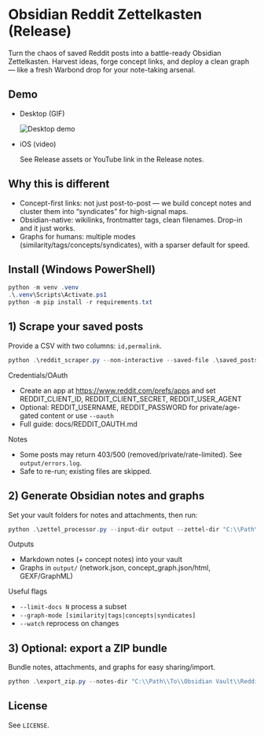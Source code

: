 

# Obsidian Reddit Zettelkasten (Release)

Turn the chaos of saved Reddit posts into a battle-ready Obsidian Zettelkasten. Harvest ideas, forge concept links, and deploy a clean graph — like a fresh Warbond drop for your note-taking arsenal.

## Demo

- Desktop (GIF)
  
  ![Desktop demo](assets/PC.gif)

- iOS (video)
  
  See Release assets or YouTube link in the Release notes.

## Why this is different
- Concept-first links: not just post-to-post — we build concept notes and cluster them into “syndicates” for high-signal maps.
- Obsidian-native: wikilinks, frontmatter tags, clean filenames. Drop-in and it just works.
- Graphs for humans: multiple modes (similarity/tags/concepts/syndicates), with a sparser default for speed.

## Install (Windows PowerShell)

```powershell
python -m venv .venv
.\.venv\Scripts\Activate.ps1
python -m pip install -r requirements.txt
```

## 1) Scrape your saved posts
Provide a CSV with two columns: `id,permalink`.

```powershell
python .\reddit_scraper.py --non-interactive --saved-file .\saved_posts.csv --output-dir output
```

Credentials/OAuth
- Create an app at https://www.reddit.com/prefs/apps and set REDDIT_CLIENT_ID, REDDIT_CLIENT_SECRET, REDDIT_USER_AGENT
- Optional: REDDIT_USERNAME, REDDIT_PASSWORD for private/age-gated content or use `--oauth`
- Full guide: docs/REDDIT_OAUTH.md

Notes
- Some posts may return 403/500 (removed/private/rate-limited). See `output/errors.log`.
- Safe to re-run; existing files are skipped.

## 2) Generate Obsidian notes and graphs
Set your vault folders for notes and attachments, then run:

```powershell
python .\zettel_processor.py --input-dir output --zettel-dir "C:\\Path\\To\\Obsidian Vault\\Reddit Zettels" --media-dir "C:\\Path\\To\\Obsidian Vault\\Reddit Attachments" --graph-mode syndicates --recompute-all
```

Outputs
- Markdown notes (+ concept notes) into your vault
- Graphs in `output/` (network.json, concept_graph.json/html, GEXF/GraphML)

Useful flags
- `--limit-docs N` process a subset
- `--graph-mode [similarity|tags|concepts|syndicates]`
- `--watch` reprocess on changes

## 3) Optional: export a ZIP bundle
Bundle notes, attachments, and graphs for easy sharing/import.

```powershell
python .\export_zip.py --notes-dir "C:\\Path\\To\\Obsidian Vault\\Reddit Zettels" --media-dir "C:\\Path\\To\\Obsidian Vault\\Reddit Attachments" --graphs-dir output --out output\obsidian_export.zip
```

## License
See `LICENSE`.
